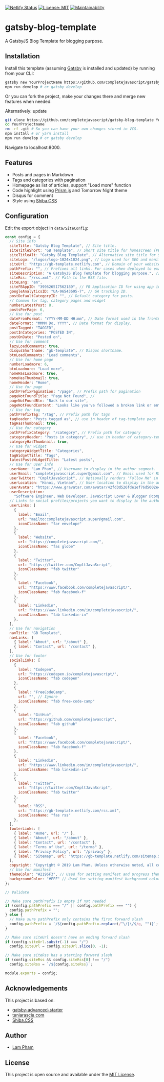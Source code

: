 [![Netlify Status](https://api.netlify.com/api/v1/badges/89b8cdfb-af7f-48d5-863f-64fbbdfe8986/deploy-status)](https://app.netlify.com/sites/gb-template/deploys) [![License: MIT](https://img.shields.io/badge/License-MIT-blue.svg)](https://opensource.org/licenses/MIT) [![Maintainability](https://api.codeclimate.com/v1/badges/b23277cf6232a88f59ec/maintainability)](https://codeclimate.com/github/completejavascript/gatsby-blog-template/maintainability)

# gatsby-blog-template

A GatsbyJS Blog Template for blogging purpose.

## Installation

Install this template (assuming [Gatsby](https://github.com/gatsbyjs/gatsby/) is installed and updated) by running from your CLI:

```bash
gatsby new YourProjectName https://github.com/completejavascript/gatsby-blog-template
npm run develop # or gatsby develop
```

Or you can fork the project, make your changes there and merge new features when needed.

Alternatively: update

```bash
git clone https://github.com/completejavascript/gatsby-blog-template YourProjectName # Clone the project
cd YourProjectname
rm -rf .git # So you can have your own changes stored in VCS.
npm install # or yarn install
npm run develop # or gatsby develop 
```

Navigate to localhost:8000.

## Features

  * Posts and pages in Markdown
  * Tags and categories with pagination
  * Homepage as list of articles, support "Load more" function
  * Code highlight using [Prism.js](https://prismjs.com/) and Tomorrow Night theme
  * Disqus for comment
  * Style using [Shiba.CSS](https://github.com/completejavascript/shiba-css)

## Configuration

Edit the export object in `data/SiteConfig`:

```js
const config = {
  // Site info
  siteTitle: "Gatsby Blog Template", // Site title.
  siteTitleShort: "GB Template", // Short site title for homescreen (PWA). Preferably should be under 12 characters to prevent truncation.
  siteTitleAlt: "Gatsby Blog Template", // Alternative site title for SEO.
  siteLogo: "/logos/logo-1024x1024.png", // Logo used for SEO and manifest.
  siteUrl: "https://gb-template.netlify.com", // Domain of your website without pathPrefix.
  pathPrefix: "", // Prefixes all links. For cases when deployed to example.github.io/gatsby-advanced-starter/.
  siteDescription: "A GatsbyJS Blog Template for blogging purpose.", // Website description used for RSS feeds/meta description tag.
  siteRss: "/rss.xml", // Path to the RSS file.
  siteLang: "en",
  siteFBAppID: "399626517562189", // FB Application ID for using app insights
  googleAnalyticsID: "UA-96543695-7", // GA tracking ID.
  postDefaultCategoryID: "", // Default category for posts.
  // Common for tag, category pages and widget
  numberLatestPost: 8,
  postsPerPage: 6,
  // Use for post
  dateFromFormat: "YYYY-MM-DD HH:mm", // Date format used in the frontmatter.
  dateFormat: "MMMM Do, YYYY", // Date format for display.
  postTagged: "TAGGED",
  postInCategories: "POSTED IN",
  postOnDate: "Posted on",
  // Use for comment
  lazyLoadComments: true,
  disqusShortname: "gb-template", // Disqus shortname.
  btnLoadComments: "Load comments",
  // Use for home page
  numberLoadmore: 6,
  btnLoadmore: "Load more",
  homeHasLoadmore: true,
  homeHasThumbnail: true,
  homeHeader: "Home",
  // Use for page
  pathPrefixPagination: "/page", // Prefix path for pagination
  pageNotFoundTitle: "Page Not Found", // 
  pageNotFoundBtn: "Back to our site",
  pageNotFoundContent: "Looks like you've followed a broken link or entered a URL that doesn't exist on this site.",
  // Use for tag
  pathPrefixTag: "/tag", // Prefix path for tags
  tagHeader: "Posts tagged as", // use in header of tag-template page
  tagHasThumbnail: true,
  // Use for category
  pathPrefixCategory: "/category", // Prefix path for category
  categoryHeader: "Posts in category", // use in header of category-template page
  categoryHasThumbnail: true,
  // Use for widget
  categoryWidgetTitle: "Categories",
  tagWidgetTitle: "Tags",
  latestPostsWidgetTitle: "Latest posts",
  // Use for user info
  userName: "Lam Pham", // Username to display in the author segment.
  userEmail: "completejavascript.super@gmail.com", // Email used for RSS feed's author segment
  userTwitter: "CmpltJavaScript", // Optionally renders "Follow Me" in the UserInfo segment.
  userLocation: "Hanoi, Vietnam", // User location to display in the author segment.
  userAvatar: "https://www.gravatar.com/avatar/42fd3d526fde1ef76d5002e4ebd303e9.jpg?s=300", // User avatar to display in the author segment.
  userDescription:
    "Software Engineer, Web Developer, JavaScript Lover & Blogger @completejavascript.", // User description to display in the author segment.
  // Links to social profiles/projects you want to display in the author segment/navigation bar.
  userLinks: [
    {
      label: "Email",
      url: "mailto:completejavascript.super@gmail.com",
      iconClassName: "far envelope"
    },
    {
      label: "Website",
      url: "https://completejavascript.com/",
      iconClassName: "fas globe"
    },
    {
      label: "Twitter",
      url: "https://twitter.com/CmpltJavaScript",
      iconClassName: "fab twitter"
    },
    { 
      label: "Facebook", 
      url: "https://www.facebook.com/completejavascript/", 
      iconClassName: "fab facebook-f" 
    },
    { 
      label: "Linkedin", 
      url: "https://www.linkedin.com/in/completejavascript/", 
      iconClassName: "fab linkedin-in"
    },
  ],
  // Use for navigation
  navTitle: "GB Template",
  navLinks: [
    { label: "About", url: "/about" },
    { label: "Contact", url: "/contact" },
  ],
  // Use for footer
  socialLinks: [
    { 
      label: "Codepen", 
      url: "https://codepen.io/completejavascript/", 
      iconClassName: "fab codepen" 
    },
    { 
      label: "FreeCodeCamp", 
      url: "", // Ignore 
      iconClassName: "fab free-code-camp"
    },
    { 
      label: "GitHub",
      url: "https://github.com/completejavascript",
      iconClassName: "fab github"
    },
    { 
      label: "Facebook", 
      url: "https://www.facebook.com/completejavascript/", 
      iconClassName: "fab facebook-f"
    },
    { 
      label: "Linkedin", 
      url: "https://www.linkedin.com/in/completejavascript/", 
      iconClassName: "fab linkedin-in"
    },
    {
      label: "Twitter",
      url: "https://twitter.com/CmpltJavaScript",
      iconClassName: "fab twitter"
    },
    {
      label: "RSS",
      url: "https://gb-template.netlify.com/rss.xml",
      iconClassName: "fas rss"
    },
  ],
  footerLinks: [
    { label: "Home", url: "/" },
    { label: "About", url: "/about" },
    { label: "Contact", url: "/contact" },
    { label: "Terms of Use", url: "/terms" },
    { label: "Privacy Policy", url: "/privacy" },
    { label: "Sitemap", url: "https://gb-template.netlify.com/sitemap.xml" },
  ],
  copyright: "Copyright © 2019 Lam Pham. Unless otherwise noted, all code MIT license.",
  // Use for manifest
  themeColor: "#2196F3", // Used for setting manifest and progress theme colors.
  backgroundColor: "#FFF" // Used for setting manifest background color.
};

// Validate

// Make sure pathPrefix is empty if not needed
if (config.pathPrefix === "/" || config.pathPrefix === "") {
  config.pathPrefix = "";
} else {
  // Make sure pathPrefix only contains the first forward slash
  config.pathPrefix = `/${config.pathPrefix.replace(/^\/|\/$/g, "")}`;
}

// Make sure siteUrl doesn't have an ending forward slash
if (config.siteUrl.substr(-1) === "/")
  config.siteUrl = config.siteUrl.slice(0, -1);

// Make sure siteRss has a starting forward slash
if (config.siteRss && config.siteRss[0] !== "/")
  config.siteRss = `/${config.siteRss}`;

module.exports = config;
```

## Acknowledgements

This project is based on: 
  
  * [gatsby-advanced-starter](https://github.com/vagr9k/gatsby-advanced-starter/)
  * [taniarascia.com](https://github.com/taniarascia/taniarascia.com)
  * [Shiba.CSS](https://github.com/completejavascript/shiba-css)

## Author

  * [Lam Pham](http://about.phamvanlam.com)

## License

This project is open source and available under the [MIT License](https://github.com/completejavascript/gatsby-blog-template/blob/dev/LICENSE).
